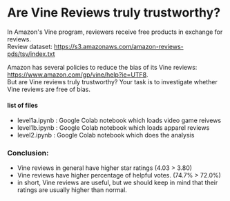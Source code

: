 
# Are Vine Reviews truly trustworthy?

In Amazon's Vine program, reviewers receive free products in exchange for reviews.  
Review dataset: https://s3.amazonaws.com/amazon-reviews-pds/tsv/index.txt  

Amazon has several policies to reduce the bias of its Vine reviews: https://www.amazon.com/gp/vine/help?ie=UTF8.  
But are Vine reviews truly trustworthy? Your task is to investigate whether Vine reviews are free of bias.   

#### list of files
- level1a.ipynb : Google Colab notebook which loads video game reivews
- level1b.ipynb : Google Colab notebook which loads apparel reviews
- level2.ipynb  : Google Colab notebook which does the analysis


### Conclusion:
* Vine reviews in general have higher star ratings (4.03 > 3.80)
* Vine reviews have higher percentage of helpful votes. (74.7% > 72.0%)
* in short, Vine reviews are useful, but we should keep in mind that their ratings are usually higher than normal.